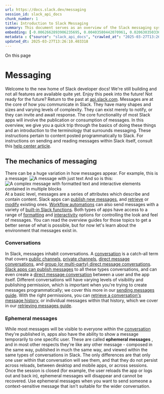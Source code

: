 ```yaml
---
url: https://docs.slack.dev/messaging
session_id: slack_api_docs
chunk_number: 1
title: Introduction to Slack Messaging
summary: This document serves as an overview of the Slack messaging system, detailing its core functionalities and the importance of messages in communication within Slack. It highlights the programmability of messages and provides a link to further instructions for sending and reading messages directly in Slack.
embedding: [-0.0062662893906235695, 0.00403580442070961, 0.020630350336432457, 0.00884998869150877, 0.03683897852897644, 0.0067895702086389065, 0.006272830534726381, -0.016731908544898033, -0.011728034354746342, 0.005360359326004982, -0.013592222705483437, -0.015502197667956352, -0.04565626382827759, 0.025274470448493958, 0.003039935138076544, 0.034824345260858536, -0.03278354927897453, 0.014560292474925518, 0.02100973017513752, 0.02556227333843708, 0.030454950407147408, 0.004647389054298401, -0.0034830886870622635, 0.06572408974170685, -0.03184164687991142, -0.04065892845392227, -0.024293318390846252, 0.06541011482477188, -0.019950086250901222, -0.015410623513162136, 0.011767280288040638, -0.010792669840157032, -0.011721492744982243, -0.027367593720555305, 0.00664566783234477, -0.005007144529372454, -0.0013008436653763056, 0.034615036100149155, 0.03799019753932953, -0.011060850694775581, -0.02741992101073265, 0.007548327557742596, -0.016692662611603737, -0.007770721800625324, -0.055834077298641205, 0.03498133271932602, -0.03995250165462494, 0.02959153801202774, 0.011145884171128273, 0.06378794461488724, -0.07917241007089615, -0.018995098769664764, 0.022828131914138794, 0.03589707240462303, -0.02980084903538227, -0.04845581576228142, -0.05133385956287384, -0.0321032851934433, -0.01737292669713497, -0.011296327225863934, 0.0031871080864220858, 0.006616233382374048, -0.03134452924132347, -0.008575266227126122, -0.01945296861231327, -0.005389793775975704, -0.0392984002828598, 0.015868494287133217, -0.0023400469217449427, 0.017856962978839874, 0.06378794461488724, -0.025823915377259254, -0.044138748198747635, 0.007365179248154163, -0.01283346489071846, -0.02713211625814438, 0.008464069105684757, 0.045917902141809464, -0.03095206804573536, -0.036158714443445206, 0.028623467311263084, 0.020931238308548927, -0.05081057921051979, 0.003787245834246278, -0.08602738380432129, 0.05104605481028557, -0.031501512974500656, -0.013644550926983356, -0.02009398862719536, -0.0017317328602075577, -0.035242971032857895, -0.01633944734930992, -0.009896551258862019, 0.003237800905480981, 0.04832499474287033, -0.033673129975795746, -0.04772322252392769, 0.025405289605259895, -0.012244774028658867, 0.03032413125038147, 0.07257906347513199, -0.03063809871673584, -0.08785887062549591, -0.04272588714957237, 0.012669939547777176, -0.037205275148153305, 0.011001981794834137, 0.0038820905610919, -0.02544453553855419, -0.031710825860500336, -0.08430056273937225, -0.013866945169866085, 0.033673129975795746, -0.011603754945099354, 0.014507964253425598, 0.002570617711171508, 0.005206645466387272, -0.004048886243253946, 0.002492125378921628, 0.02350839599967003, -0.046938300132751465, 0.006737241987138987, 0.024084005504846573, 0.011224376037716866, -0.0037447293289005756, -0.0776548907160759, 0.008607971481978893, -0.0016466997331008315, -0.015803083777427673, 0.019518379122018814, 0.04353697597980499, -0.006704537197947502, 0.03662966564297676, -0.05907841771841049, -0.04406025633215904, 0.004853430669754744, -0.024973582476377487, -0.008941562846302986, -0.0061223870143294334, 0.003806868800893426, 0.028963599354028702, -0.045577771961688995, 0.01469111256301403, 0.021349862217903137, -0.014220159500837326, -0.009432138875126839, -0.05099372938275337, 0.010217060334980488, -0.029251404106616974, -0.005700491834431887, 0.021977799013257027, -0.0036695075687021017, -0.01309510599821806, 0.012846547178924084, -0.008202428929507732, -0.009281695820391178, 0.04633652791380882, 0.056043390184640884, 0.01792237162590027, -0.015122819691896439, -0.006138739641755819, 0.00411102594807744, 0.012473709881305695, -0.04212411493062973, -0.07482917606830597, -0.05196179822087288, 0.03869662433862686, -0.05850280821323395, -0.0331498458981514, 0.004578708205372095, -0.07305002212524414, -0.019387558102607727, -0.020512612536549568, -0.0068353572860360146, 0.010315175168216228, -0.026425687596201897, -0.007574491668492556, -0.04882211238145828, 0.003156038234010339, 0.02123212441802025, 0.031082887202501297, 0.008836907334625721, -0.04492367058992386, -0.05251124128699303, 0.006612963043153286, 0.005128153134137392, -0.036184877157211304, 0.0040423450991511345, -0.027812382206320763, -0.021990882232785225, -0.06609038263559341, 0.008241674862802029, 0.022069374099373817, 0.012009297497570515, 0.025693094357848167, -0.015018163248896599, 0.02815251424908638, -0.0027603069320321083, 0.009092006832361221, -0.002019537379965186, 0.04492367058992386, 0.031527675688266754, 0.06221810355782509, -0.014678030274808407, 0.007090456783771515, -0.0035027118865400553, 0.035242971032857895, 0.027576906606554985, -0.05452587455511093, -0.00418951828032732, 0.042882874608039856, -0.033489979803562164, 0.005448662675917149, -0.008555643260478973, -0.06792186945676804, -0.02060418762266636, -0.04706912115216255, 0.01428557001054287, -0.062165774405002594, 0.01474344078451395, -0.02008090540766716, 0.04523763805627823, 0.034719690680503845, -0.01273535005748272, -0.0015060679288581014, 0.009687238372862339, 0.009320941753685474, -0.07399192452430725, -0.020185561850667, 0.03299286216497421, 0.039586205035448074, 0.0037807049229741096, -0.015031245537102222, -0.055310796946287155, 0.03869662433862686, -0.017660731449723244, -0.008941562846302986, -0.018471816554665565, 0.024450302124023438, 0.01636561192572117, -0.002654015552252531, -0.002078406512737274, 0.00779034523293376, 0.04201946035027504, 0.012970826588571072, 0.031501512974500656, -0.02246183529496193, -0.049319230020046234, 0.042490411549806595, 0.029408389702439308, 0.10701095312833786, -0.04534229263663292, -0.00669799605384469, 0.015436788089573383, 0.02451571263372898, -0.09644068032503128, 0.0062924535013735294, 0.02182081528007984, 0.03759773448109627, -0.004029263276606798, -0.005566400941461325, 0.00389517261646688, -0.03500749543309212, 0.013029695488512516, -0.005618729162961245, 0.0016941220965236425, -0.010674931108951569, 0.025509946048259735, 0.0003264373808633536, -0.017843879759311676, 0.0022893541026860476, 0.002536277286708355, 0.01975385472178459, 0.023966267704963684, 0.0037545408122241497, -0.0012395217781886458, -0.03838265687227249, 0.0003891901869792491, -0.01284000650048256, 0.0310567244887352, -0.012081248685717583, 0.012539119459688663, 0.011145884171128273, -0.038434986025094986, -0.004323608707636595, 0.002668732777237892, 0.020198645070195198, 0.012709185481071472, 0.003666236996650696, -0.0063644046895205975, -0.011361737735569477, 0.026137882843613625, -0.004902488552033901, -0.027472250163555145, 0.03354230895638466, 0.034536540508270264, 0.01821017637848854, -0.006272830534726381, -0.0207088440656662, 0.008045444265007973, 0.00915741641074419, -0.02441105619072914, 0.03001016192138195, -0.0170851219445467, 0.019125917926430702, 0.02420174330472946, 0.004336690995842218, 0.010132026858627796, 0.035870909690856934, -0.07111387699842453, -0.012624152936041355, 0.04225493595004082, -0.03383011370897293, -0.049528542906045914, -0.060909900814294815, 0.016888892278075218, 0.03754540905356407, 0.03553077578544617, -0.009399433620274067, -0.03799019753932953, 0.007993116043508053, -0.02431948110461235, 0.022396424785256386, -0.051490843296051025, -0.021663831546902657, -0.03733609616756439, -0.0075548687018454075, -0.02783854678273201, -0.012957744300365448, -0.01200275681912899, 0.053348492830991745, -0.03694363310933113, 0.015188229270279408, 0.046938300132751465, -0.0021552634425461292, -0.022906623780727386, -0.014390225522220135, 0.05078441649675369, 0.026059390977025032, 0.03500749543309212, 0.024908171966671944, -0.038958266377449036, -0.01329133566468954, 0.007940788753330708, -0.01739909127354622, -0.001665505114942789, -0.022396424785256386, -0.001977020874619484, -0.0027603069320321083, 0.03147535026073456, -0.03508598729968071, -0.020656514912843704, -0.012454085983335972, -0.037728555500507355, 0.01687581092119217, -0.004333420190960169, 0.01718977838754654, -0.03605405613780022, 0.00837903656065464, -0.002541183028370142, -0.016195544973015785, -0.05374095216393471, -0.016077807173132896, -8.554416854167357e-05, 0.009170498698949814, 0.014167831279337406, -0.005592565052211285, -0.06572408974170685, -0.007731475867331028, -0.012192445807158947, 0.042385756969451904, 0.01210087165236473, 0.01987159438431263, -0.022108620032668114, -0.02783854678273201, 0.010210519656538963, -0.03424873948097229, -0.0008208969957195222, -0.0002970028144773096, 0.026111718267202377, 0.05031346157193184, 0.02411017008125782, -0.059549372643232346, -0.018759621307253838, -0.026975132524967194, 0.03220794349908829, -0.022749638184905052, 0.012408299371600151, -0.018354078754782677, 0.015240557491779327, 0.026321031153202057, -0.0021307345014065504, -0.03707445412874222, 0.030350293964147568, 0.047880206257104874, 0.026674246415495872, -0.005370170809328556, 0.005648163612931967, 0.03508598729968071, -0.060909900814294815, 0.029434552416205406, 0.004245116841048002, -0.01605164259672165, 0.018589556217193604, -0.021088222041726112, 0.01802702806890011, 0.00015402038116008043, -0.022514162585139275, 0.0028993035666644573, 0.0186157189309597, 0.0248558446764946, 0.06478217989206314, -0.007692229934036732, 0.014612620696425438, -0.02195163629949093, -0.018916606903076172, 0.037833213806152344, 0.013239007443189621, 0.050653595477342606, 0.025614602491259575, 0.04099906235933304, -0.09455686807632446, -0.02349531464278698, 0.023874692618846893, -0.022932786494493484, 0.05651434138417244, -0.0027782947290688753, -0.04084207862615585, 0.020774252712726593, -0.06085757538676262, -0.05504915490746498, 0.011263621971011162, 0.04324917122721672, 0.0013916002353653312, 0.024358727037906647, -0.05442121624946594, -0.011734575033187866, -0.005059472750872374, -0.003846114967018366, -0.003862467361614108, 0.006151821464300156, 0.030481114983558655, -0.029408389702439308, -0.0011283245403319597, -0.018249422311782837, 0.0445050448179245, -0.015279803425073624, -0.030245639383792877, 0.019413722679018974, -0.010380585677921772, -0.037833213806152344, -0.013866945169866085, 0.01573767513036728, -0.0034405721817165613, -0.06127619743347168, -0.0008213057881221175, 0.02898976393043995, 0.016888892278075218, 0.0600203238427639, 0.016705743968486786, -0.009484467096626759, -0.0074567534029483795, 0.0073782610706985, 0.003407867159694433, -0.007319392170757055, -0.01581616699695587, -0.00201626680791378, -0.026661163195967674, 0.005347277037799358, 0.026870476081967354, 0.037937868386507034, -0.01750374771654606, 0.05266822874546051, -0.02885894477367401, -0.006603151559829712, -0.032234106212854385, 0.0005760178319178522, 0.00031131127616390586, 0.03550461307168007, 0.03686514124274254, 0.02141527272760868, 0.022684229537844658, -0.009975043125450611, 0.011224376037716866, 0.003308116691187024, 0.03032413125038147, 0.016744989901781082, -0.027995530515909195, -0.008104313164949417, 0.033489979803562164, -0.05306068807840347, -0.0007121526869013906, 0.016692662611603737, -0.013958519324660301, -0.013016613200306892, -0.046231869608163834, -0.035661596804857254, -0.02927756868302822, 0.05311301723122597, -0.022017044946551323, -0.0037578113842755556, -0.034536540508270264, -0.031710825860500336, 0.022932786494493484, 0.04840348660945892, 0.004650659393519163, -0.02878045104444027, 0.0022975304163992405, 0.007038128562271595, 0.013153974898159504, -0.022618819028139114, -0.019937003031373024, 0.026242539286613464, 0.028728123754262924, -0.029120584949851036, 0.00743058929219842, -0.024960501119494438, 0.05991566926240921, 0.0024070923682302237, -0.020054742693901062, 0.007260523270815611, 0.024084005504846573, 0.009255531243979931, -0.020473366603255272, -0.005193563178181648, 0.006554093677550554, -0.03872279077768326, -0.02554919198155403, -0.004565626382827759, -0.00895464513450861, 0.00026286690263077617, -0.03246958181262016, 0.02721060812473297, 0.015973150730133057, 0.016522595658898354, -0.006557364482432604, -0.055938731878995895, -0.05578174814581871, -0.019923921674489975, -0.004474052228033543, -0.008876153267920017, 0.014154749922454357, 0.04649351164698601, 0.01423324178904295, -0.04084207862615585, 0.026137882843613625, -0.015240557491779327, 0.021205959841609, 0.0009034772519953549, 0.005772443022578955, -0.0027782947290688753, 0.011826149187982082, 0.03063809871673584, -0.020146315917372704, 0.050444282591342926, -0.0017333681462332606, -0.03239108994603157, 0.011963510885834694, 0.03424873948097229, 0.010943112894892693, -0.024031678214669228, -0.0176084041595459, 0.03500749543309212, 0.03160616755485535, -0.020761171355843544, 0.024175578728318214, 3.6409928725333884e-06, 0.044975996017456055, -0.01696738414466381, -0.004022722132503986, 0.038670461624860764, -0.006370945367962122, -0.009549877606332302, 0.011584131978452206, -0.011525263078510761, 0.0011046134168282151, -0.004408641718327999, 0.011054310016334057, -0.03694363310933113, -0.0029107502195984125, -0.0170851219445467, -0.03880128264427185, -0.0004554179322440177, -0.006151821464300156, -0.036158714443445206, -0.012846547178924084, -0.04646734893321991, 0.0013956883922219276, -0.006298994179815054, -0.03655117377638817, 0.013369828462600708, -0.039900172501802444, -0.01988467574119568, 0.008758414536714554, 0.010282470844686031, 0.021807733923196793, -0.013723042793571949, -0.017229024320840836, -0.04442655295133591, -0.014167831279337406, 0.011479475535452366, -0.013749206438660622, -0.047356925904750824, -0.015292885713279247, 0.004277821630239487, 0.02909442037343979, -0.04801102727651596, -0.05661899968981743, -0.00393114797770977, -0.029015928506851196, -0.003263964783400297, 0.021506845951080322, -0.02721060812473297, -0.050653595477342606, -0.027550742030143738, 0.019335230812430382, 0.00272760191000998, -0.003090627957135439, 0.043406154960393906, -0.00046318539534695446, -0.03553077578544617, -0.02493433654308319, 0.006459249183535576, 0.03301902860403061, 0.015018163248896599, 0.01582924835383892, -0.036891307681798935, -0.046519674360752106, 0.018576472997665405, -0.027681561186909676, 0.03568775951862335, -0.008320166729390621, 0.03396093472838402, -0.0031200626399368048, -0.03341148793697357, 0.0001789579982869327, -0.009144334122538567, 0.0072408998385071754, 0.021768487989902496, -0.0186288021504879, 0.006253207102417946, 0.008359412662684917, 0.04110371693968773, -0.009432138875126839, 0.006593340076506138, -0.015188229270279408, -0.0073782610706985, 0.0023563995491713285, 0.006985800806432962, 0.018236340954899788, -0.0017906019929796457, -0.008653759025037289, 0.06373561918735504, -0.005801877472549677, 0.024999747052788734, -0.010321716777980328, 0.019923921674489975, -0.014403307810425758, -0.00662277452647686, 0.029225241392850876, -0.014926589094102383, 0.035452283918857574, -0.008385577239096165, 0.029120584949851036, -0.013409074395895004, 0.004209141246974468, 0.0030595583375543356, -0.016731908544898033, 0.008791119791567326, 0.0134483203291893, -0.03738842159509659, 0.034536540508270264, 0.03589707240462303, 0.010334799066185951, -0.003254153300076723, -0.02493433654308319, 0.006426543928682804, -0.05245891585946083, 0.014730358496308327, 0.030664263293147087, -0.020878909155726433, -0.0006091317045502365, -0.03437955677509308, 0.01873345859348774, 0.004045615904033184, -0.00646906066685915, 0.011191670782864094, 0.041129883378744125, 0.025431454181671143, -0.015803083777427673, 0.007888460531830788, -0.026334114372730255, 0.003872279077768326, -0.02412325143814087, 0.02078733593225479, -0.010694554075598717, 0.013814616948366165, 0.0243063997477293, 0.016823481768369675, -0.033489979803562164, 0.017150532454252243, 0.0036760487128049135, -0.03982168063521385, -0.012656858190894127, 0.009072382934391499, -0.02223943918943405, -0.023312166333198547, -0.00875187385827303, 0.019165163859725, -0.04387710615992546, -0.013173597864806652, -0.00382976233959198, -0.019086671993136406, 0.01695430278778076, -0.03260040283203125, -0.017438337206840515, -0.026150964200496674, -0.02794320322573185, -0.005778983701020479, 0.01356605812907219, 0.006439626216888428, -0.022213276475667953, -0.056148044764995575, 0.018040111288428307, -0.016391774639487267, -0.029460716992616653, -0.006331699434667826, 0.03655117377638817, -5.6927241530502215e-05, 0.04876978322863579, -0.014900424517691135, 0.018367161974310875, 0.03445804864168167, -0.022003963589668274, -0.009131252765655518, 0.025523027405142784, -0.02464653179049492, 0.03474585339426994, -0.009700320661067963, -0.0011863759718835354, -0.01334366388618946, 0.017987782135605812, 0.012970826588571072, -0.005370170809328556, 0.024489548057317734, -0.006426543928682804, -0.01138790138065815, -0.01768689602613449, -0.006446166895329952, 0.02679198421537876, 0.012198987416923046, 0.011093555949628353, -0.021990882232785225, -0.00016945308016147465, -0.009471384808421135, 0.006822275463491678, -0.007783804088830948, 0.024476466700434685, 0.008195887319743633, 0.027550742030143738, 0.00811739545315504, 0.043092187494039536, -0.07310234755277634, 0.019727692008018494, 0.019309066236019135, -0.02692280523478985, -0.01852414570748806, -0.023560725152492523, 0.005795336328446865, -0.009968501515686512, -0.024070924147963524, 0.026517262682318687, 0.0008928481256589293, -0.017215942963957787, 0.029329895973205566, -0.03893210366368294, -0.02255340851843357, 0.008025821298360825, 0.009438679553568363, -0.028021695092320442, -0.028414154425263405, -0.007365179248154163, 0.004241846036165953, -0.0160385612398386, 0.005971943959593773, -0.01584232971072197, -0.02060418762266636, -0.04317067936062813, -0.03662966564297676, -0.043092187494039536, -0.03155384212732315, -0.011505640111863613, -0.013579140417277813, -0.015881577506661415, -0.03464119881391525, 0.009000432677567005, -0.0008053620695136487, -0.091050885617733, 0.0008936657104641199, 0.005095448344945908, -0.03652501106262207, 0.009634910151362419, -5.0386232032906264e-05, -0.018864277750253677, -0.004918840713799, 0.05421190708875656, -0.05499682575464249, 0.01635252870619297, -0.047670893371105194, 0.017333680763840675, -0.018602637574076653, 0.019819265231490135, -0.007332473993301392, 0.01800086535513401, 0.008490233682096004, -0.0053930641151964664, -0.001260780030861497, -0.0031102511566132307, 0.00395731208845973, -0.007247440982609987, 0.03220794349908829, 0.003921336494386196, -0.04411258175969124, 0.014429472386837006, 0.006992341484874487, 0.04379861429333687, -0.01231018453836441, -0.00022198558144737035, 0.014625702053308487, -0.015541443601250648, -0.025300633162260056, -0.04283054545521736, 0.02307668887078762, -0.0024610557593405247, 0.019112836569547653, 0.010413290932774544, -0.05750857666134834, 0.045185308903455734, 0.0015706605045124888, 0.02692280523478985, -0.0020849474240094423, 0.004254928324371576, 0.030821247026324272, 0.0061321984976530075, 0.013435238040983677, -0.024358727037906647, 0.01975385472178459, 0.020721925422549248, -0.02213478460907936, 0.020264053717255592, 0.0029450906440615654, 0.01210741326212883, 0.015122819691896439, -0.030062491074204445, -0.03194630146026611, -8.166044426616281e-05, 0.013893108814954758, 0.02412325143814087, 0.004689905326813459, 0.046231869608163834, 0.0012550565879791975, 0.021781569346785545, -0.02752457745373249, 0.0029320085886865854, -0.01954454369843006, -0.03137069195508957, 0.0165487602353096, 0.002672003349289298, 0.03063809871673584, 0.02878045104444027, 0.013827699236571789, 0.020931238308548927, 0.01355297677218914, 0.016692662611603737, 0.015803083777427673, 0.004143730737268925, -0.01656184159219265, -0.011721492744982243, -0.020538777112960815, 0.03215561434626579, 0.03487667441368103, 0.027262937277555466, 0.001606635982170701, 0.013984682969748974, -0.004130648914724588, 0.008084690198302269, -0.006377486512064934, 0.04947621375322342, 0.011145884171128273, -0.009693779051303864, -0.02762923389673233, -0.01351372990757227, 0.002611499046906829, 0.012316725216805935, 0.009510630741715431, 0.03126603737473488, -0.04408641904592514, 0.032652731984853745, -0.00202934886328876, -0.0004905759124085307, -0.01678423583507538, -0.021075140684843063, 0.009778812527656555, -0.007083915639668703, 0.005978484638035297, 0.015332131646573544, 0.016836564987897873, 0.024097086861729622, -0.015175146982073784, 0.021807733923196793, 0.043929435312747955, -0.025719258934259415, -0.008516397327184677, 0.041443850845098495, 0.0005306396051310003, -0.027603069320321083, -0.010125486180186272, -0.01350064855068922, -0.0067176190204918385, -0.034510377794504166, -0.004196058958768845, 0.009445221163332462, 0.020342547446489334, 0.007541786413639784, 0.01872037537395954, 0.0015714780893176794, -0.003434031270444393, -0.013827699236571789, 0.035766251385211945, -0.03267889469861984, 0.020185561850667, -0.04160083457827568, -0.004532921127974987, 0.017320599406957626, 0.005036578979343176, -0.020342547446489334, 0.01636561192572117, -0.0015395906521007419, -0.024267153814435005, 0.022291768342256546, 0.013723042793571949, 0.014207077212631702, -0.016627252101898193, 0.007509081624448299, 0.04481901228427887, -0.017647650092840195, -0.059026088565588, 0.029539208859205246, -0.008908857591450214, -0.004552544094622135, 0.017883125692605972, -0.02370462752878666, 0.010733800008893013, -0.019479133188724518, -0.03220794349908829, -0.027995530515909195, -0.0043824780732393265, -0.012087789364159107, 0.04167932644486427, 0.019531460478901863, -0.027079788967967033, -0.013539894483983517, -0.02078733593225479, -0.020015496760606766, 0.024162497371435165, -0.01790929026901722, -0.0061681740917265415, -0.01024976558983326, 0.011584131978452206, 0.019086671993136406, 0.0073782610706985, 0.016274036839604378, 0.02794320322573185, 0.01335020549595356, 0.010779587551951408, -0.011512180790305138, -0.012140117585659027, -0.01075996458530426, 0.006223772652447224, -0.010838456451892853, 0.01781771518290043, 0.01334366388618946, -0.027969365939497948, 9.990373655455187e-05, 0.018040111288428307, -0.03147535026073456, -0.012225151062011719, 0.030768919736146927, 0.0465981662273407, 0.009870386682450771, 0.01737292669713497, -0.0028469753451645374, -0.01707204058766365, -0.02535296231508255, -0.015672264620661736, -0.02980084903538227, 0.026975132524967194, -0.03956003859639168, 0.038461148738861084, 0.02337757684290409, -0.03249574825167656, 0.021506845951080322, 0.01852414570748806, -0.029120584949851036, 0.039167579263448715, 0.03220794349908829, 0.01843257062137127, -0.01474344078451395, 0.013409074395895004, -0.0066652907989919186, 0.006900767330080271, -0.02906825579702854, -0.020041659474372864, -0.00476512685418129, -0.043824780732393265, 0.039690859615802765, -0.029748521745204926, -0.02029021829366684, -0.0331236831843853, -0.005749549251049757, 0.008764956146478653, -0.007751098833978176, 0.03982168063521385, -0.01802702806890011, 0.005576212424784899, -0.024868926033377647, -0.0035975563805550337, 0.010831915773451328, -0.01101506408303976, -0.014547210186719894, -0.012028920464217663, 0.0392984002828598, -0.029957834631204605, -0.007849214598536491, -0.0015911011723801494, 0.04047578200697899, 0.007823050022125244, 0.005033308640122414, 0.02308977209031582, -0.04502832517027855, -0.06195646524429321, -0.01227093767374754, 0.0010105862747877836, 0.041025225073099136, 0.034824345260858536, -0.007253982126712799, -0.02475118823349476, -0.0031707554589957, 0.023966267704963684, 0.0018494711257517338, -0.028728123754262924, 0.03479818254709244, 0.011008522473275661, -0.014403307810425758, 0.01717669703066349, 0.0020031847525388002, -0.01159721426665783, 0.032443419098854065, 0.028544975444674492, 0.002689991146326065, -0.03042878769338131, -0.006874603219330311, -0.00626301858574152, 0.009000432677567005, 0.04644118249416351, -0.006047165486961603, -0.001595189212821424, -0.02639952301979065, 0.05183097720146179, 0.00524916173890233, 0.0022272143978625536, -0.013356746174395084, -0.02938222512602806, -0.03278354927897453, -0.000934547046199441, -0.023874692618846893, 0.025235222652554512, -0.010916948318481445, -0.021062057465314865, -0.013840780593454838, -0.02825717069208622, 0.013003531843423843, 0.011054310016334057, 0.00023506760771851987, -0.024502629414200783, 0.017883125692605972, -0.00641673244535923, 0.016509514302015305, 0.06949170678853989, -0.030664263293147087, -0.034013260155916214, 0.010033912025392056, -0.024097086861729622, -0.0073128510266542435, 0.04581324756145477, 0.017647650092840195, 0.0015093385009095073, 0.01091040764003992, 0.010393667966127396, 0.028701959177851677, -0.006881144363433123, -0.003257423872128129, -0.027864709496498108, 0.005765901878476143, -0.014350979588925838, -0.00499733304604888, 0.013801534660160542, -0.029146747663617134, 0.011087015271186829, 0.02961770072579384, 0.010060075670480728, 0.017870044335722923, -0.007947329431772232, -0.052615899592638016, -0.01138790138065815, 0.010053534992039204, 0.023953184485435486, -0.00314459134824574, 0.006298994179815054, 0.042699724435806274, 0.006498495116829872, 0.002663827035576105, -0.004712799098342657, 0.024371810257434845, 0.02629486657679081, 0.022435670718550682, 0.03987400606274605, 0.017752306535840034, -0.01633944734930992, -0.022684229537844658, -7.89520563557744e-05, -0.06085757538676262, -0.016391774639487267, -0.04727843403816223, 0.009281695820391178, 0.0047814794816076756, 0.01718977838754654, -0.029565373435616493, 0.011885018087923527, -0.005026767496019602, 0.022514162585139275, 0.01174111571162939, -0.0294868815690279, 0.005870557855814695, -0.01351372990757227, -0.016588006168603897, -0.01635252870619297, 0.07216044515371323, -0.012872710824012756, -0.027812382206320763, 0.019897757098078728, 0.0017104746075347066, 0.01677115447819233, -0.004722610581666231, 0.011557967402040958, -0.03134452924132347, -0.022828131914138794, -0.020421039313077927, 0.01698046736419201, 0.015790002420544624, -0.017045876011252403, 0.012558742426335812, 0.0012019108980894089, -0.019897757098078728, 0.02980084903538227, 0.019021261483430862, -0.025941653177142143, 0.015135901048779488, 0.007495999336242676, -0.00405869772657752, 0.011963510885834694, -0.04929306358098984, -0.007116620894521475, 0.007692229934036732, -5.716997861782147e-07, 0.02297203429043293, 0.004071780014783144, -0.043824780732393265, -0.01841948926448822, -0.009039678610861301, -0.01200275681912899, -0.03652501106262207, 0.013271712698042393, 0.004209141246974468, -0.03262656554579735, 0.018458735197782516, -0.01790929026901722, -0.025287551805377007, 0.009445221163332462, 0.011773820966482162, -0.0011291421251371503, 0.0019246927695348859, 0.01458645612001419, 0.018184013664722443, -0.044243402779102325, -0.0011037957156077027, -0.003278682241216302, 0.009680697694420815, 0.025078238919377327, 0.04583941027522087, -0.014167831279337406, 0.002480678725987673, -0.022932786494493484, 0.011453311890363693, 0.0372837670147419, -0.021454518660902977, -0.008496774360537529, -0.03581858053803444, 0.05928773060441017, 0.0003930739185307175, 0.03178931772708893, -0.0035027118865400553, 0.006037354003638029, 0.02443722076714039, -0.01531904935836792, 0.002627851441502571, 0.039062920957803726, -0.009687238372862339, 0.0165487602353096, 0.010838456451892853, 0.03479818254709244, -0.026948967948555946, 0.002012996468693018, -0.02339065819978714, -0.024999747052788734, 0.03487667441368103, 0.012696104124188423, -0.021362943574786186, -0.013389451429247856, 0.00514777610078454, 0.0036596960853785276, -0.03631569817662239, 0.020473366603255272, 0.011754197999835014, -0.04118220880627632, 0.00550753204151988, -0.02556227333843708, 0.004421724006533623, -0.0001525895349914208, 0.029931670054793358, 0.010818833485245705, -0.003254153300076723, 0.02804785780608654, -0.004722610581666231, 0.006083141081035137, -0.0013171962928026915, -0.017451418563723564, 0.010740341618657112, 0.013893108814954758, 0.026621917262673378, 0.00930785946547985, -0.005494449753314257, 0.012911957688629627, -0.047984860837459564, 0.014900424517691135, 0.017019713297486305, 0.023456068709492683, -0.007875378243625164, -0.03901059553027153, 0.005550048314034939, 0.017634566873311996, 0.03322834149003029, -0.015855412930250168, -0.02577158622443676, -0.006348052062094212, 0.017856962978839874, -0.03301902860403061, 0.0403449609875679, 0.004261469002813101, -0.009661074727773666, -0.0007195112993940711, -0.04913607984781265, 0.00044070067815482616, 0.00781650934368372, -0.0011675705900415778, -0.010210519656538963, 0.023534560576081276, 0.00649195397272706, 0.03325450420379639, 0.008791119791567326, -0.011257081292569637, -0.027969365939497948, -0.01946605183184147, -0.014377144165337086, -0.001973750302568078, 0.007535245735198259, -0.010773046873509884, 0.02204320952296257, 0.044766683131456375, -0.0009925985941663384, 0.013389451429247856, 0.011911182664334774, -0.02140219137072563, 0.02544453553855419, -0.023325247690081596, 0.00664566783234477, -0.01164300087839365, -0.010478700511157513, 0.03270505741238594, 0.024502629414200783, 0.011139343492686749, -0.00370221259072423, 0.00832670833915472, -0.030193310230970383, -0.02464653179049492, 0.013958519324660301, -0.012146659195423126, 0.011348655447363853, -0.012669939547777176, -0.025745421648025513, -0.01698046736419201, 0.02815251424908638, -0.0046997168101370335, 0.016326365992426872, -0.01189810037612915, -0.012604529969394207, -0.012519496493041515, -0.03498133271932602, -0.022278686985373497, -0.02153301052749157, 0.02762923389673233, 0.014089339412748814, -0.012192445807158947, -0.008843448013067245, 0.022998197004199028, -0.04903142526745796, -0.03239108994603157, 0.002122558420524001, 0.0011814702302217484, 0.03262656554579735, -0.007796885911375284, -0.02959153801202774, 0.0013597127981483936, -0.018340997397899628, 0.002722696168348193, -0.00192796322517097, 0.020878909155726433, -0.03126603737473488, -0.0011937347007915378, 0.0034765477757900953, -0.02804785780608654, 0.00781650934368372, -0.020355628803372383, 0.0012174458242952824, -0.0022958952467888594, 0.03600173071026802, 0.02153301052749157, 0.007253982126712799, -0.04406025633215904, -0.02609863691031933, 0.007639901712536812, -0.025418370962142944, 0.03364696353673935, -0.012748432345688343, -0.0076268198899924755, 0.004307256080210209, 0.02494741976261139, -0.03903675824403763, 0.02057802304625511, 0.0023171533830463886, 0.006684914231300354, 0.02679198421537876, 0.052118781954050064, -0.0028927624225616455, 0.00517721101641655, -0.0008208969957195222, -0.023312166333198547, -0.06478217989206314, 0.01821017637848854, 0.004823996219784021, -0.046415019780397415, 0.015986232087016106, 0.004693176131695509, 0.024149416014552116, 0.0023318706080317497, -0.014913506805896759, -0.02401859499514103, 0.013121269643306732, 0.016797319054603577, -0.024764271453022957, 0.050156477838754654, 0.015227475203573704, 0.00664893863722682, -0.01696738414466381, 0.0011119720293208957, 0.01687581092119217, -0.008732250891625881, 0.031082887202501297, 0.01361838635057211, -0.002689991146326065, 0.0006226225523278117, -0.015201311558485031, -0.00517721101641655, 0.013055859133601189, -0.010118945501744747, -0.004660470876842737, 0.012074708007276058, 0.02140219137072563, 0.017137451097369194, 0.0029238322749733925, -0.01633944734930992, 0.004899217747151852, 0.003249247558414936, 0.014311733655631542, -0.0054028755985200405, 0.023940103128552437, 0.010060075670480728, -0.018798867240548134, -0.012617611326277256, -0.00016097021580208093, -0.001885446603409946, -0.026556508615612984, -0.006092952564358711, 0.008359412662684917, -0.015698429197072983, -0.02961770072579384, 0.03474585339426994, -0.02029021829366684, 0.009497549384832382, -0.0080192806199193, 0.013762288726866245, -0.007947329431772232, -0.010374044999480247, 0.0029221971053630114, -0.012591447681188583, 0.027550742030143738, -0.011963510885834694, -0.017830798402428627, -0.0029663487803190947, -0.020983565598726273, -0.008843448013067245, -0.008025821298360825, 0.023678462952375412, -0.002464326098561287, -0.005471556447446346, 0.010105863213539124, -0.0024594203568995, 0.02151992917060852, -0.018066274002194405, -0.012401758693158627, -0.01355297677218914, 0.03610638529062271, 0.020564941689372063, -0.027550742030143738, -0.020460285246372223, 0.015109737403690815, -0.0015256910119205713, 0.0036302616354078054, -0.013435238040983677, 0.008974268101155758, 0.00982460007071495, 0.009275155141949654, 0.041260700672864914, -0.011963510885834694, -0.006253207102417946, -0.016731908544898033, 0.008267838507890701, 0.002011361066251993, -0.012166282162070274, 0.0007951417355798185, 0.01284000650048256, -0.0014414754696190357, 0.000978698837570846, -0.017935454845428467, -0.024711942300200462, 0.015240557491779327, 0.005566400941461325, 0.008784579113125801, 0.016993548721075058, 0.03474585339426994, 0.011145884171128273, 0.02731526456773281, 0.018066274002194405, -0.009615287184715271, -0.04597023129463196, 0.012545661069452763, -0.004820725880563259, 0.018092438578605652, 0.005337465554475784, -0.00014972784265410155, -0.006537741050124168, -0.007352097425609827, 0.0047716679982841015, 0.027707725763320923, 0.019295984879136086, 0.009301318787038326, -0.026726573705673218, -0.01159721426665783, -0.008738791570067406, 0.030245639383792877, -0.021964717656373978, 0.010805751197040081, -0.006426543928682804, 0.023822365328669548, 0.028074022382497787, 0.009078924544155598, -0.035949401557445526, 0.02544453553855419, 0.023364493623375893, 0.009595664218068123, -0.005589294712990522, -0.0011781997745856643, 0.024921255186200142, 0.015044326893985271, -0.03838265687227249, 0.026007063686847687, -0.0012615976156666875, -0.020303301513195038, -0.015763837844133377, -0.0005694768624380231, 0.023207509890198708, 0.0004766762431245297, -0.005801877472549677, 0.01665341667830944, -0.03063809871673584, 0.041443850845098495, 0.02692280523478985, -0.034013260155916214, -0.015567608177661896, 0.03458886966109276, -0.014193995855748653, 0.0027733889874070883, -0.012715727090835571, -0.006197608541697264, -0.030245639383792877, 0.011924264021217823, -0.02919907681643963, 0.03767622634768486, -0.021899307146668434, 0.0012337983353063464, 0.011100096628069878, 0.03838265687227249, -0.0126830218359828, -0.01747758314013481, -0.0009958690498024225, 0.0007264611194841564]
metadata : {"source": "slack_api_docs", "crawled_at": "2025-03-27T13:26:08.694257", "url_path": "/messaging", "chunk_size": 4955}
updated_dt: 2025-03-27T13:26:10.403318
---
```

On this page
# Messaging
Welcome to the new home of Slack developer docs!
We're still building and not all features are available quite yet. Enjoy this peek into the future!
Not ready for the future? Return to the past at [api.slack.com](https://api.slack.com/docs).
Messages are at the core of how you communicate in Slack. They have many shapes and sizes and varying levels of complexity. They can exist merely to notify, or they can invite and await response.
The core functionality of most Slack apps will involve the publication or consumption of messages. In this overview, we give you a quick trip through the basics of doing these things and an introduction to the terminology that surrounds messaging.
These instructions pertain to content posted programmatically to Slack. For instructions on sending and reading messages within Slack itself, consult this [help center article](https://slack.com/help/articles/201457107-Send-and-read-messages).
## The mechanics of messaging[​](https://docs.slack.dev/messaging#message "Direct link to The mechanics of messaging")
There can be a huge variation in how messages appear. For example, this is a message:
![A message with just text](https://docs.slack.dev/assets/images/basic_message_example-edfb95fc4fcd63d59db3d0a48b919e02.png)
And so is this:
![A complex message with formatted text and interactive elements contained in multiple blocks](https://docs.slack.dev/assets/images/complex_message_example-7741d626507be6645aeafbab6b52755b.png)
At a basic level, messages are a series of attributes which describe and contain content.
Slack apps can [publish new messages](https://docs.slack.dev/messaging/sending-and-scheduling-messages), and [retrieve](https://docs.slack.dev/messaging/retrieving-messages) or [modify](https://docs.slack.dev/messaging/modifying-messages) existing ones.
[Workflow automations](https://docs.slack.dev/workflows) can also send messages with a variety of [built-in Slack functions](https://tools.slack.dev/deno-slack-sdk/reference/slack-functions?filter=Messaging).
Both types of apps have access to a range of [formatting](https://docs.slack.dev/messaging/formatting-message-text) and [interactivity](https://docs.slack.dev/interactivity) options for controlling the look and feel of messages. You can read the overview guides for those topics to get a better sense of what is possible, but for now let's learn about the environment that messages exist in.
### Conversations[​](https://docs.slack.dev/messaging#conversations "Direct link to Conversations")
In Slack, messages inhabit conversations. A [conversation](https://docs.slack.dev/reference/objects/conversation-object) is a catch-all term that covers [public channels](https://slack.com/help/articles/201402297-Create-a-channel), [private channels](https://slack.com/help/articles/201402297-Create-a-channel), [direct message conversations](https://slack.com/help/articles/213817348-Slack-glossary#D), and [group (or multi-party) direct message conversations](https://slack.com/help/articles/213817348-Slack-glossary#G).
[Slack apps can publish messages](https://docs.slack.dev/messaging/sending-and-scheduling-messages) to all these types conversations, and can even create a [direct message conversation](https://slack.com/help/articles/213817348-Slack-glossary#D) between a user and the app itself.
Different conversations will have varying levels of visibility and publishing permission, which is important when you're trying to create messages programmatically; we cover this more in our [sending messages guide](https://docs.slack.dev/messaging/sending-and-scheduling-messages).
With the right permissions, you can [retrieve a conversation's message history](https://docs.slack.dev/messaging/retrieving-messages#conversations), or individual messages within that history, which we cover in our [retrieving messages guide](https://docs.slack.dev/messaging/retrieving-messages#individual_messages).
### Ephemeral messages[​](https://docs.slack.dev/messaging#ephemeral "Direct link to Ephemeral messages")
While most messages will be visible to everyone within the [conversation](https://docs.slack.dev/messaging#conversations) they're published in, apps also have the ability to show a message temporarily to one specific user.
These are called **ephemeral messages** , and in most other respects they're like any other message - composed in the same way, published in much the same way, and viewed within the same types of conversations in Slack.
The only differences are that only one user within that conversation will see them, and that they do not persist across reloads, between desktop and mobile apps, or across sessions. Once the session is closed (for example, the user reloads the app or logs out and back in), ephemeral messages will disappear and cannot be recovered.
Use ephemeral messages when you want to send someone a context-sensitive message that isn't suitable for the wider conversation.